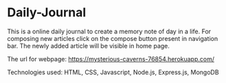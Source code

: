 # Daily-Journal

This is a online daily journal to create a memory note of day in a life. 
For composing new articles click on the compose button present in navigation bar. The newly added article will be visible in home page.


The url for webpage:
https://mysterious-caverns-76854.herokuapp.com/

Technologies used:
HTML, CSS, Javascript, Node.js, Express.js, MongoDB 
